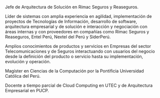 Jefe de Arquitectura de Solución en Rímac Seguros y Reaseguros.

Líder de sistemas con amplia experiencia en agilidad, implementación de proyectos de Tecnologías de Información, desarrollo de software, arquitectura empresarial y de solución e interacción y negociación con áreas internas y con proveedores en compañías como Rímac Seguros y Reaseguros, Entel Perú, Nextel del Perú y SiderPerú.

Amplios conocimientos de productos y servicios en Empresas del sector Telecomunicaciones y de Seguros interactuando con usuarios del negocio desde la definición del producto o servicio hasta su implementación, evolución y operación.

Magíster en Ciencias de la Computación por la Pontificia Universidad Católica del Perú.

Docente a tiempo parcial de Cloud Computing en UTEC y de Arquitectura Empresarial en PUCP.
